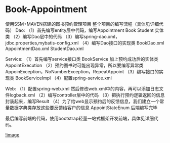 # Book-Appointment
使用SSM+MAVEN搭建的图书预约管理项目
整个项目的编写流程（具体见详细代码）
Dao:
（1）首先编写entity层中代码，编写Appointment Book Student 实体类
（2）编写Dao层中的代码
（3）编写spring-dao.xml，jdbc.properties,mybatis-config.xml
（4）编写Dao接口的实现类 BookDao.xml AppointmentDao.xml StudentDao.xml

Service:
（1）首先编写service接口类 BookService 加上预约成功后的实体类AppointExecution
（2）预约图书时可能出现异常，所以要编写异常类AppoinException，NoNumberException，RepeatAppoint
（3）编写接口的实现类 BookServiceImpl
（4）配置spring-service.xml

Web:
（1）配置spring-web.xml  然后修改web.xml中的内容，再可以添加日志文件logback.xml
（2）编写controller层中的代码
（3）把执行预约逻辑返回的信息封装起来，编写Result
（4）为了给web显示预约后的反馈信息，我们建立一个常量数据字典类存放这些要反馈给客户的信息
AppointStateEnum
后端编写完毕

最后编写前端的代码，使用bootstrap轻量一站式框架开发前端，具体见详细代码。

[!image](https://github.com/sily-baby/Book-Appointment/blob/master/src/main/webapp/resources/image/2019-12-27_220219.png)
